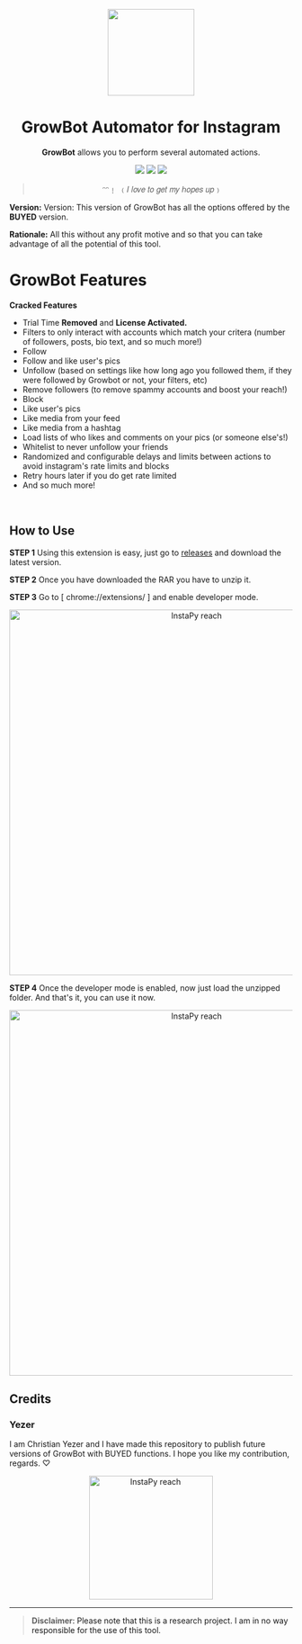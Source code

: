<p align="center">
  <img src="https://media.discordapp.net/attachments/887150764370317333/1179902256900997181/unnamed-B6uXUkhzy-transformed.png?ex=657b789b&is=6569039b&hm=70e79c098e0279e539182fe422c8a67ec97f0c56dcde1e526cfc2633b3151da6&=&format=webp&quality=lossless" width="154">
  <h1 align="center">GrowBot Automator for Instagram</h1>
  <p align="center"><b>GrowBot</b> allows you to perform several automated actions.</p>
   <p align="center">
   <img src="https://img.shields.io/github/downloads/YezerSTN/GrowBot/total?color=red&label=DOWNLOADS">
   <img src="https://img.shields.io/github/v/tag/YezerSTN/GrowBot?label=VERSION">
   <img src="https://img.shields.io/github/stars/YezerSTN/GrowBot?style=social">	
   </p>
   
 > <p align="center">ᵔᵔ﹗ ﹙𝐼 𝑙𝑜𝑣𝑒 𝑡𝑜 𝑔𝑒𝑡 𝑚𝑦 ℎ𝑜𝑝𝑒𝑠 𝑢𝑝﹚<p>
		
**Version:** Version: This version of GrowBot has all the options offered by the <b>BUYED</b> version. 
	
**Rationale:** All this without any profit motive and so that you can take advantage of all the potential of this tool.
<br />

# GrowBot Features
**Cracked Features**
- Trial Time <b>Removed</b> and <b>License Activated.</b>
- Filters to only interact with accounts which match your critera (number of followers, posts, bio text, and so much more!)
- Follow
- Follow and like user's pics
- Unfollow (based on settings like how long ago you followed them, if they were followed by Growbot or not, your filters, etc)
- Remove followers (to remove spammy accounts and boost your reach!)
- Block
- Like user's pics
- Like media from your feed
- Like media from a hashtag
- Load lists of who likes and comments on your pics (or someone else's!)
- Whitelist to never unfollow your friends
- Randomized and configurable delays and limits between actions to avoid instagram's rate limits and blocks
- Retry hours later if you do get rate limited
- And so much more!


<br />


## How to Use

**STEP 1** Using this extension is easy, just go to [releases](https://github.com/YezerSTN/GrowBot/releases/) and download the latest version. 

**STEP 2** Once you have downloaded the RAR you have to unzip it.

**STEP 3** Go to [ chrome://extensions/ ] and enable developer mode.

<p align="center">
	<img src="https://topesdegama.com/app/uploads-topesdegama.com/2018/06/Modo-desarrallador-Chrome.jpg" alt="InstaPy reach" width="650px"/>
</p>

**STEP 4** Once the developer mode is enabled, now just load the unzipped folder. And that's it, you can use it now.

<p align="center">
	<img src="https://topesdegama.com/app/uploads/2018/06/Opciones-desarrollador-Chorme.jpg" alt="InstaPy reach" width="650px"/>
</p>

## Credits 	
### Yezer
I am Christian Yezer and I have made this repository to publish future versions of GrowBot with BUYED functions. I hope you like my contribution, regards. ♡

<p align="center">
	<img src="https://64.media.tumblr.com/f29e750fc61706fbe8eb96a8ad2d1031/tumblr_mfbfgkrRAz1rfjowdo1_500.gif" alt="InstaPy reach" width="220px"/>
</p>

---

> **Disclaimer**<a name="disclaimer" />: Please note that this is a research project. I am in no way responsible for the use of this tool. 
